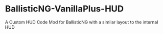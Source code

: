 # BallisticNG-VanillaPlus-HUD
A Custom HUD Code Mod for BallisticNG with a similar layout to the internal HUD
